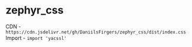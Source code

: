 # zephyr_css

CDN - `https://cdn.jsdelivr.net/gh/DaniilsFirgers/zephyr_css/dist/index.css`
Import - `import 'yacssl'`
